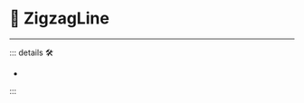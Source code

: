 # 🔻 <via>ZigzagLine</via>

---

<!-- =================================================== -->
<!-- =================================================== -->
<!-- =================================================== -->
<!-- =================================================== -->
<!-- =================================================== -->
::: details 🛠

-

:::
